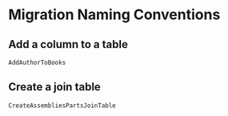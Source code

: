 # Migration Naming Conventions

## Add a column to a table

    AddAuthorToBooks

## Create a join table

    CreateAssembliesPartsJoinTable
